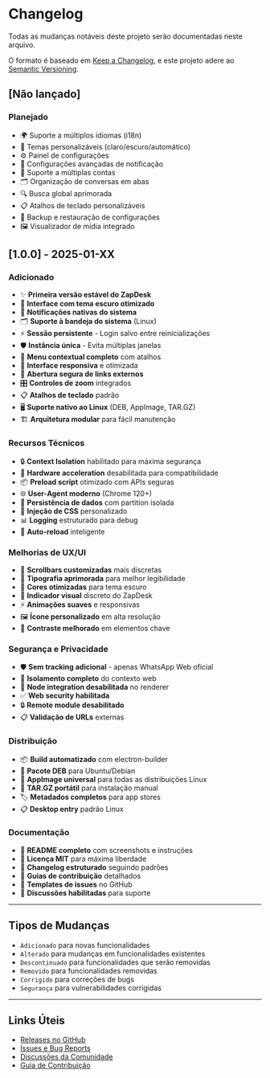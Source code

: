 # Changelog

Todas as mudanças notáveis deste projeto serão documentadas neste arquivo.

O formato é baseado em [Keep a Changelog](https://keepachangelog.com/pt-BR/1.0.0/),
e este projeto adere ao [Semantic Versioning](https://semver.org/spec/v2.0.0.html).

## [Não lançado]

### Planejado
- 🌍 Suporte a múltiplos idiomas (i18n)
- 🎨 Temas personalizáveis (claro/escuro/automático)
- ⚙️ Painel de configurações
- 🔔 Configurações avançadas de notificação
- 📱 Suporte a múltiplas contas
- 🗂️ Organização de conversas em abas
- 🔍 Busca global aprimorada
- 📋 Atalhos de teclado personalizáveis
- 💾 Backup e restauração de configurações
- 🖼️ Visualizador de mídia integrado

## [1.0.0] - 2025-01-XX

### Adicionado
- ✨ **Primeira versão estável do ZapDesk**
- 🎨 **Interface com tema escuro otimizado**
- 🔔 **Notificações nativas do sistema**
- 🗂️ **Suporte à bandeja do sistema** (Linux)
- ⚡ **Sessão persistente** - Login salvo entre reinicializações
- 🛡️ **Instância única** - Evita múltiplas janelas
- 🎯 **Menu contextual completo** com atalhos
- 📱 **Interface responsiva** e otimizada
- 🔗 **Abertura segura de links externos**
- 🎛️ **Controles de zoom** integrados
- 📋 **Atalhos de teclado** padrão
- 🖥️ **Suporte nativo ao Linux** (DEB, AppImage, TAR.GZ)
- 🏗️ **Arquitetura modular** para fácil manutenção

### Recursos Técnicos
- 🔒 **Context Isolation** habilitado para máxima segurança
- 🚫 **Hardware acceleration** desabilitada para compatibilidade
- 📦 **Preload script** otimizado com APIs seguras
- 🌐 **User-Agent moderno** (Chrome 120+)
- 💾 **Persistência de dados** com partition isolada
- 🎨 **Injeção de CSS** personalizado
- 📊 **Logging** estruturado para debug
- 🔄 **Auto-reload** inteligente

### Melhorias de UX/UI
- 🎨 **Scrollbars customizadas** mais discretas
- 📝 **Tipografia aprimorada** para melhor legibilidade  
- 🌙 **Cores otimizadas** para tema escuro
- 💫 **Indicador visual** discreto do ZapDesk
- ⚡ **Animações suaves** e responsivas
- 🖼️ **Ícone personalizado** em alta resolução
- 🎯 **Contraste melhorado** em elementos chave

### Segurança e Privacidade
- 🛡️ **Sem tracking adicional** - apenas WhatsApp Web oficial
- 🔐 **Isolamento completo** do contexto web
- 🚫 **Node integration desabilitada** no renderer
- ✅ **Web security habilitada**
- 🔒 **Remote module desabilitado**
- 📋 **Validação de URLs** externas

### Distribuição
- 📦 **Build automatizado** com electron-builder
- 🐧 **Pacote DEB** para Ubuntu/Debian
- 📱 **AppImage universal** para todas as distribuições Linux
- 📁 **TAR.GZ portátil** para instalação manual
- 🏷️ **Metadados completos** para app stores
- 📋 **Desktop entry** padrão Linux

### Documentação
- 📖 **README completo** com screenshots e instruções
- 📄 **Licença MIT** para máxima liberdade
- 📝 **Changelog estruturado** seguindo padrões
- 🤝 **Guias de contribuição** detalhados
- 🐛 **Templates de issues** no GitHub
- 💬 **Discussões habilitadas** para suporte

---

## Tipos de Mudanças

- `Adicionado` para novas funcionalidades
- `Alterado` para mudanças em funcionalidades existentes  
- `Descontinuado` para funcionalidades que serão removidas
- `Removido` para funcionalidades removidas
- `Corrigido` para correções de bugs
- `Segurança` para vulnerabilidades corrigidas

---

## Links Úteis

- [Releases no GitHub](https://github.com/felipemacedo1/zapdesk/releases)
- [Issues e Bug Reports](https://github.com/felipemacedo1/zapdesk/issues)
- [Discussões da Comunidade](https://github.com/felipemacedo1/zapdesk/discussions)
- [Guia de Contribuição](https://github.com/felipemacedo1/zapdesk/blob/main/CONTRIBUTING.md)